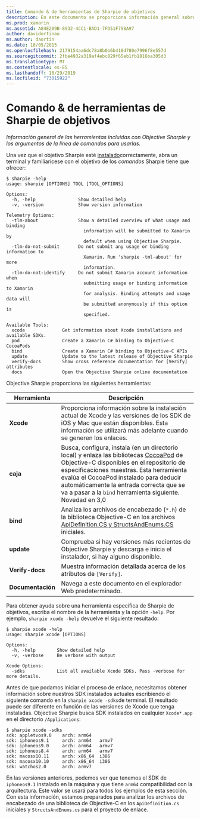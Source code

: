 ```yaml
---
title: Comando & de herramientas de Sharpie de objetivos
description: En este documento se proporciona información general sobre las herramientas incluidas con Objective Sharpie y los argumentos de línea de comandos que se usan con ellas.
ms.prod: xamarin
ms.assetid: A84E209B-8932-4CC1-BAD1-7FD51F798A97
author: davidortinau
ms.author: daortin
ms.date: 10/05/2015
ms.openlocfilehash: 2179154aa6dc78a8b0b6b418d780e7996f8e557d
ms.sourcegitcommit: 2fbe4932a319af4ebc829f65eb1fb1816ba305d3
ms.translationtype: MT
ms.contentlocale: es-ES
ms.lasthandoff: 10/29/2019
ms.locfileid: "73015922"
---
```

# <a name="objective-sharpie-tools--commands"></a>Comando & de herramientas de Sharpie de objetivos

_Información general de las herramientas incluidas con Objective Sharpie y los argumentos de la línea de comandos para usarlas._

Una vez que el objetivo Sharpie esté [instalado](~/cross-platform/macios/binding/objective-sharpie/get-started.md)correctamente, abra un terminal y familiarícese con el objetivo de los *comandos* Sharpie tiene que ofrecer:

```
$ sharpie -help
usage: sharpie [OPTIONS] TOOL [TOOL_OPTIONS]

Options:
  -h, -help                Show detailed help
  -v, -version             Show version information

Telemetry Options:
  -tlm-about               Show a detailed overview of what usage and binding
                             information will be submitted to Xamarin by
                             default when using Objective Sharpie.
  -tlm-do-not-submit       Do not submit any usage or binding information to
                             Xamarin. Run 'sharpie -tml-about' for more
                             information.
  -tlm-do-not-identify     Do not submit Xamarin account information when
                             submitting usage or binding information to Xamarin
                             for analysis. Binding attempts and usage data will
                             be submitted anonymously if this option is
                             specified.

Available Tools:
  xcode              Get information about Xcode installations and available SDKs.
  pod                Create a Xamarin C# binding to Objective-C CocoaPods
  bind               Create a Xamarin C# binding to Objective-C APIs
  update             Update to the latest release of Objective Sharpie
  verify-docs        Show cross reference documentation for [Verify] attributes
  docs               Open the Objective Sharpie online documentation
```

Objective Sharpie proporciona las siguientes herramientas:

|Herramienta|Descripción|
|--- |--- |
|**Xcode**|Proporciona información sobre la instalación actual de Xcode y las versiones de los SDK de iOS y Mac que están disponibles. Esta información se utilizará más adelante cuando se generen los enlaces.|
|**caja**|Busca, configura, instala (en un directorio local) y enlaza las bibliotecas [CocoaPod](https://cocoapods.org/) de Objective-C disponibles en el repositorio de especificaciones maestras. Esta herramienta evalúa el CocoaPod instalado para deducir automáticamente la entrada correcta que se va a pasar a la `bind` herramienta siguiente. Novedad en 3,0|
|**bind**|Analiza los archivos de encabezado (`*.h`) de la biblioteca Objective-C en los archivos [ApiDefinition.CS y StructsAndEnums.CS](~/cross-platform/macios/binding/objective-sharpie/platform/apidefinitions-structsandenums.md) iniciales.|
|**update**|Comprueba si hay versiones más recientes de Objective Sharpie y descarga e inicia el instalador, si hay alguno disponible.|
|**Verify-docs**|Muestra información detallada acerca de los atributos de `[Verify]`.|
|**Documentación**|Navega a este documento en el explorador Web predeterminado.|

Para obtener ayuda sobre una herramienta específica de Sharpie de objetivos, escriba el nombre de la herramienta y la opción `-help`. Por ejemplo, `sharpie xcode -help` devuelve el siguiente resultado:

```
$ sharpie xcode -help
usage: sharpie xcode [OPTIONS]

Options:
  -h, -help        Show detailed help
  -v, -verbose     Be verbose with output

Xcode Options:
  -sdks            List all available Xcode SDKs. Pass -verbose for more details.
```

Antes de que podamos iniciar el proceso de enlace, necesitamos obtener información sobre nuestros SDK instalados actuales escribiendo el siguiente comando en la `sharpie xcode -sdks`de terminal. El resultado puede ser diferente en función de las versiones de Xcode que tenga instaladas. Objective Sharpie busca SDK instalados en cualquier `Xcode*.app` en el directorio `/Applications`:

```
$ sharpie xcode -sdks
sdk: appletvos9.0    arch: arm64
sdk: iphoneos9.1     arch: arm64   armv7
sdk: iphoneos9.0     arch: arm64   armv7
sdk: iphoneos8.4     arch: arm64   armv7
sdk: macosx10.11     arch: x86_64  i386
sdk: macosx10.10     arch: x86_64  i386
sdk: watchos2.0      arch: armv7
```

En las versiones anteriores, podemos ver que tenemos el SDK de `iphoneos9.1` instalado en la máquina y que tiene `arm64` compatibilidad con la arquitectura. Este valor se usará para todos los ejemplos de esta sección. Con esta información, estamos preparados para analizar los archivos de encabezado de una biblioteca de Objective-C en los `ApiDefinition.cs` iniciales y `StructsAndEnums.cs` para el proyecto de enlace.
